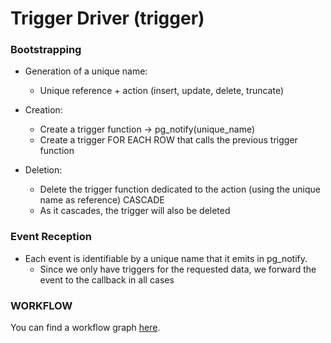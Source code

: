 # Trigger Driver (trigger)

### Bootstrapping

- Generation of a unique name:
    - Unique reference + action (insert, update, delete, truncate)

- Creation:
    - Create a trigger function -> pg_notify(unique_name)
    - Create a trigger FOR EACH ROW that calls the previous trigger function

- Deletion:
    - Delete the trigger function dedicated to the action (using the unique name as reference) CASCADE
    - As it cascades, the trigger will also be deleted

### Event Reception

- Each event is identifiable by a unique name that it emits in pg_notify.
    - Since we only have triggers for the requested data, we forward the event to the callback in all cases


### WORKFLOW

You can find a workflow graph [here](./WORKFLOW.md).

